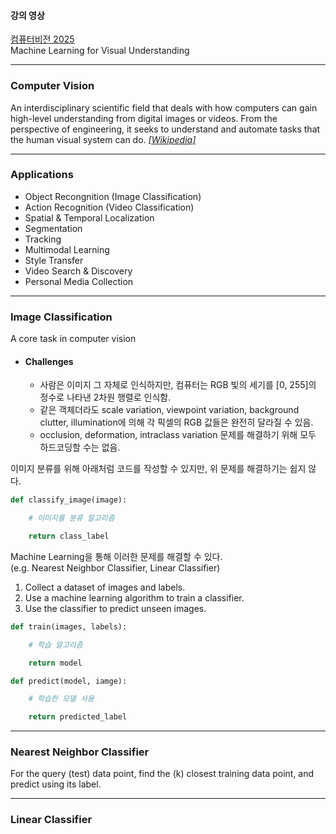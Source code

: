 #### 강의 영상 
[컴퓨터비전 2025](https://youtu.be/rZwPCMMXWHU?si=ED1b1d6FUUhXweEB)  
Machine Learning for Visual Understanding
***

### Computer Vision
An interdisciplinary scientific field that deals with how computers can gain high-level understanding from digital images or videos. From the perspective of engineering, it seeks to understand and automate tasks that the human visual system can do.
*[[Wikipedia]](https://en.wikipedia.org/wiki/Computer_vision)*

***

### Applications
- Object Recongnition (Image Classification)
- Action Recognition (Video Classification)
- Spatial & Temporal Localization
- Segmentation
- Tracking
- Multimodal Learning
- Style Transfer
- Video Search & Discovery
- Personal Media Collection

***

### Image Classification
A core task in computer vision  

- #### Challenges
  - 사람은 이미지 그 자체로 인식하지만, 컴퓨터는 RGB 빛의 세기를 [0, 255]의 정수로 나타낸 2차원 행렬로 인식함.  
  - 같은 객체더라도 scale variation, viewpoint variation, background clutter, illumination에 의해 각 픽셀의 RGB 값들은 완전히 달라질 수 있음.  
  - occlusion, deformation, intraclass variation 문제를 해결하기 위해 모두 하드코딩할 수는 없음.

이미지 분류를 위해 아래처럼 코드를 작성할 수 있지만, 위 문제를 해결하기는 쉽지 않다.  
  ```python
  def classify_image(image):

      # 이미지를 분류 알고리즘

      return class_label
  ```

Machine Learning을 통해 이러한 문제를 해결할 수 있다.  
(e.g. Nearest Neighbor Classifier, Linear Classifier)
  1. Collect a dataset of images and labels.
  2. Use a machine learning algorithm to train a classifier.
  3. Use the classifier to predict unseen images.

  ```python
  def train(images, labels):

      # 학습 알고리즘

      return model
  ```
  ```python
  def predict(model, iamge):

      # 학습한 모델 사용

      return predicted_label
  ```

***

### Nearest Neighbor Classifier

For the query (test) data point, find the (k) closest training data point, and predict using its label.

***

### Linear Classifier